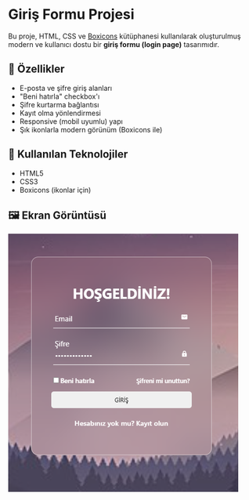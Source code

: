 # Giriş Formu Projesi

Bu proje, HTML, CSS ve [Boxicons](https://boxicons.com/) kütüphanesi kullanılarak oluşturulmuş modern ve kullanıcı dostu bir **giriş formu (login page)** tasarımıdır.

## 🚀 Özellikler

- E-posta ve şifre giriş alanları
- "Beni hatırla" checkbox'ı
- Şifre kurtarma bağlantısı
- Kayıt olma yönlendirmesi
- Responsive (mobil uyumlu) yapı
- Şık ikonlarla modern görünüm (Boxicons ile)

## 🧩 Kullanılan Teknolojiler

- HTML5
- CSS3
- Boxicons (ikonlar için)

## 🖼️ Ekran Görüntüsü

![Ekran Görüntüsü](/1.png)



